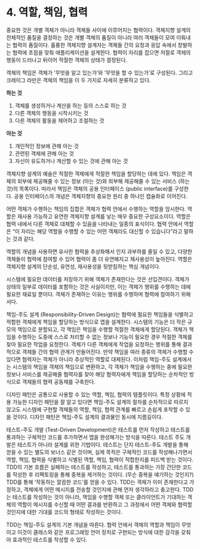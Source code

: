 # 4. 역할, 책임, 협력

중요한 것은 개별 객체가 아니라 객체들 사이에 이루어지는 협력이다. 객체지향 설계의 전체적인 품질을 결정하는 것은 개별 객체의 품질이 아니라 여러 객체들이 모여 이뤄내는 협력의 품질이다. 훌륭한 객체지향 설계자는 객체들 간의 요청과 응답 속에서 창발하는 협력에 초점을 맞춰 애플리케이션을 설계한다. 협력이 자리를 잡으면 저절로 객체의 행동이 드러나고 뒤이어 적절한 객체의 상태가 결정된다.

객체의 책임은 객체가 ‘무엇을 알고 있는가’와 ‘무엇을 할 수 있는가’로 구성된다. 그리고 크레이그 라만은 객체의 책임을 이 두 가지로 자세히 분류하고 있다.

**하는 것**
1. 객체를 생성하거나 계산을 하는 등의 스스로 하는 것
2. 다른 객체의 행동을 시작시키는 것
3. 다른 객체의 활동을 제어하고 조절하는 것

**아는 것**
1. 개인적인 정보에 관해 아는 것
2. 관련된 객체에 관해 아는 것
3. 자신이 유도하거나 계산할 수 있는 것에 관해 아는 것

객체지향 설계의 예술은 적절한 객체에게 적절한 책임을 할당하는 데에 있다. 책임은 객체의 외부에 제공해줄 수 있는 정보 (아는 것)와 외부해 제공해줄 수 있는 서비스 (하는 것)의 목록이다. 따라서 책임은 객체의 공용 인터페이스 (public interface)를 구성한다. 공용 인터페이스의 개념은 객체지향의 중요한 원리 중 하나인 캡슐화로 이어진다.

어떤 객체가 수행하는 책임의 집합은 객체가 협력 안에서 수행하는 역할을 암시한다. 역할은 재사용 가능하고 유연한 객체지향 설계를 낳는 매우 중요한 구성요소이다. 역할은 협력 내에서 다른 객체로 대체할 수 있음을 나타내는 일종의 표식이다. 협력 안에서 역할은 “이 자리는 해당 역할을 수행할 수 있는 어떤 객체라도 대신할 수 있습니다”라고 말하는 것과 같다.

역할의 개념을 사용하면 유사한 협력을 추상화해서 인지 과부하를 줄일 수 있고, 다양한 객체들이 협력에 참여할 수 있어 협력이 좀 더 유연해지고 재사용성이 높아진다. 역할은 객체지향 설계의 단순성, 유연성, 재사용성을 뒷받침하는 핵심 개념이다.

시스템에 필요한 데이터를 저장하기 위해 객체가 존재한다는 것은 선입견이다. 객체가 상태의 일부로 데이터를 포함하는 것은 사실이지만, 이는 객체가 행위를 수행하는 데에 필요한 재료일 뿐이다. 객체가 존재하는 이유는 행위를 수행하며 협력에 참여하기 위해서다.

책임-주도 설계 (Responsibility-Driven Design)는 협력에 필요한 책임들을 식별하고 적합한 객체에게 책임을 할당하는 방식으로 앱을 설계한다. 시스템의 기능은 더 작은 규모의 책임으로 분할되고, 각 책임은 책임을 수행할 적절한 객체에게 할당된다. 객체가 책임을 수행하는 도중에 스스로 처리할 수 없는 정보나 기능이 필요한 경우 적절한 객체를 찾아 필요한 작업을 요청한다. 객체가 다른 객체에게 작업을 요청하는 행위를 통해 결과적으로 객체들 간의 협력 관계가 만들어진다. 만약 책임을 여러 종류의 객체가 수행할 수 있다면 협력자는 객체가 아니라 추상적인 역할로 대체된다. 이처럼 책임-주도 설계에서는 시스템의 책임을 객체의 책임으로 변환하고, 각 객체가 책임을 수행하는 중에 필요한 정보나 서비스를 제공해줄 협력자를 찾아 해당 협력자에게 책임을 할당하는 순차적인 방식으로 객체들의 협력 공동체를 구축한다.

디자인 패턴은 공통으로 사용할 수 있는 역할, 책임, 협력의 템플릿이다. 특정 상황에 적용 가능한 디자인 패턴을 잘 알고 있다면 책임-주도 설계의 절차를 순차적으로 따르지 않고도 시스템에 구현할 객체들의 역할, 책임, 협력 관계를 빠르고 손쉽게 포착할 수 있을 것이다. 디자인 패턴은 책임-주도 설계의 결과물인 동시에 지름길이다.

테스트-주도 개발 (Test-Driven Development)은 테스트를 먼저 작성하고 테스트를 통과하는 구체적인 코드를 추가하면서 앱을 완성해가는 방식을 따른다. 테스트 주도 개발은 테스트가 아니라 설계를 위한 기법이다. 테스트는 단지 테스트-주도 개발을 통해 얻을 수 있는 별도의 보너스 같은 것이며, 실제 목적은 구체적인 코드를 작성해나가면서 역할, 책임, 협력을 식별하고 식별된 역할, 책임, 협력이 적합한지를 피드백 받는 것이다. TDD의 기본 흐름은 실패하는 테스트를 작성하고, 테스트를 통과하는 가장 간단한 코드를 작성한 후 리팩토링을 통해 중복을 제거하는 것이다. (무슨 중복을 얘기하는 것인지?) TDD를 통해 ‘작동하는 깔끔한 코드’를 얻을 수 있다. TDD는 객체가 이미 존재한다고 가정하고, 객체에게 어떤 메시지를 전송할 것인지에 관해 먼저 생각하라고 충고한다. TDD는 테스트를 작성하는 것이 아니라, 책임을 수행할 객체 또는 클라이언트가 기대하는 객체의 역할이 메시지를 수신할 때 어떤 결과를 반환하고 그 과정에서 어떤 객체와 협력할 것인지에 대한 기대를 코드의 형태로 작성하는 것이다. 

TDD는 책임-주도 설계의 기본 개념을 따른다. 협력 안에서 객체의 역할과 책임이 무엇이고 이것이 클래스와 같은 프로그래밍 언어 장치로 구현되는 방식에 대한 감각을 갖춰야 효과적인 테스트를 작성할 수 있다.
